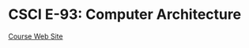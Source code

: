 # CSCI E-93: Computer Architecture

[Course Web Site](http://sites.fas.harvard.edu/~cscie287/spring2019/index.html)
